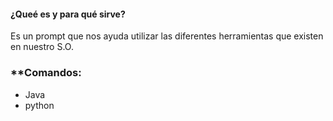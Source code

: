 #### **¿Queé es y para qué sirve?**
Es un prompt que nos ayuda utilizar las diferentes herramientas que existen en nuestro S.O.

### **Comandos:
- Java 
- python
